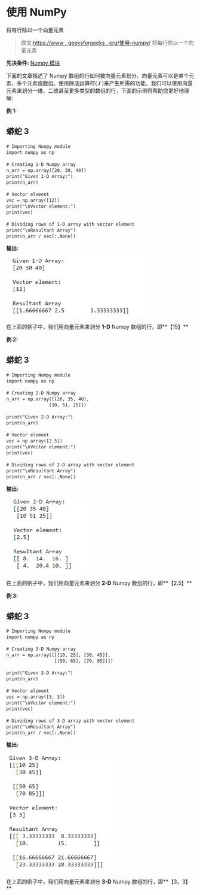 # 使用 NumPy

将每行除以一个向量元素

> 原文:[https://www . geeksforgeeks . org/使用-numpy/](https://www.geeksforgeeks.org/divide-each-row-by-a-vector-element-using-numpy/) 将每行除以一个向量元素

**先决条件:** [Numpy 模块](https://www.geeksforgeeks.org/python-numpy/)

下面的文章描述了 Numpy 数组的行如何被向量元素划分。向量元素可以是单个元素、多个元素或数组。使用除法运算符( **/** )来产生所需的功能。我们可以使用向量元素来划分一维、二维甚至更多类型的数组的行，下面的示例将帮助您更好地理解:

**例 1:**

## 蟒蛇 3

```
# Importing Numpy module 
import numpy as np

# Creating 1-D Numpy array
n_arr = np.array([20, 30, 40])
print("Given 1-D Array:")
print(n_arr)

# Vector element 
vec = np.array([12])
print("\nVector element:")
print(vec)

# Dividing rows of 1-D array with vector element
print("\nResultant Array")
print(n_arr / vec[:,None])
```

**输出:**

![](img/46b365c705db31e6b0431a9108b7926a.png)

在上面的例子中，我们用向量元素来划分 **1-D** Numpy 数组的行，即**【15】**

**例 2:**

## 蟒蛇 3

```
# Importing Numpy module 
import numpy as np

# Creating 2-D Numpy array
n_arr = np.array([[20, 35, 40],
                [10, 51, 25]])

print("Given 2-D Array:")
print(n_arr)

# Vector element 
vec = np.array([2.5])
print("\nVector element:")
print(vec)

# Dividing rows of 2-D array with vector element
print("\nResultant Array")
print(n_arr / vec[:,None])
```

**输出:**

![](img/ee184bb358dbcc991c7d921b04bce789.png)

在上面的例子中，我们用向量元素来划分 **2-D** Numpy 数组的行，即**【2.5】**

**例 3:**

## 蟒蛇 3

```
# Importing Numpy module 
import numpy as np

# Creating 3-D Numpy array
n_arr = np.array([[[10, 25], [30, 45]], 
                  [[50, 65], [70, 85]]])

print("Given 3-D Array:")
print(n_arr)

# Vector element 
vec = np.array([3, 3])
print("\nVector element:")
print(vec)

# Dividing rows of 3-D array with vector element
print("\nResultant Array")
print(n_arr / vec[:,None])
```

**输出:**

![](img/1461f5f9de21c893e0d48fbd1f4d92d7.png)

在上面的例子中，我们用向量元素来划分 **3-D** Numpy 数组的行，即**【3，3】**